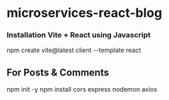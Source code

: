 # microservices-react-blog

### Installation Vite + React using Javascript

npm create vite@latest client --template react

## For Posts & Comments

npm init -y
npm install cors express nodemon axios
